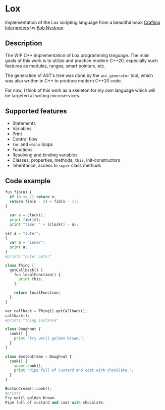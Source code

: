 # Lox

Implementation of the Lox scripting language from a beautiful book [Crafting Interpreters](http://www.craftinginterpreters.com/) by [Bob Nystrom](https://github.com/munificent).

## Description
The WIP C++ implementation of Lox programming language. The main goals of this work is to utilize and practiсe modern C++20, especially such features as modules, ranges, smart pointers, etc.  

The generation of AST's tree was done by the `ast_generator` tool, which was also written in C++ to produce modern C++20 code.

For now, I think of this work as a skeleton for my own language which will be targeted at writing microservices.

## Supported features
* Statements
* Variables
* Print
* Control flow
* `for` and `while` loops
* Functions
* Resolving and binding variables
* Classes, properties, methods, `this`, init-constructors
* Inheritance, access to `super` class methods

## Code example
```python
fun fib(n) {
  if (n <= 1) return n;
  return fib(n - 2) + fib(n - 1);
}

  var a = clock();
  print fib(10);
  print "time: " + (clock() - a);
```

```python
var a = "outer";
{
  var a = "inner";
  print a;
}
#prints "outer outer"
```

```python
class Thing {
  getCallback() {
    fun localFunction() {
      print this;
    }

    return localFunction;
  }
}

var callback = Thing().getCallback();
callback();
#prints "Thing instance"
```

```python
class Doughnut {
  cook() {
    print "Fry until golden brown.";
  }
}

class BostonCream < Doughnut {
  cook() {
    super.cook();
    print "Pipe full of custard and coat with chocolate.";
  }
}

BostonCream().cook();
#prints 
Fry until golden brown.
Pipe full of custard and coat with chocolate.
```